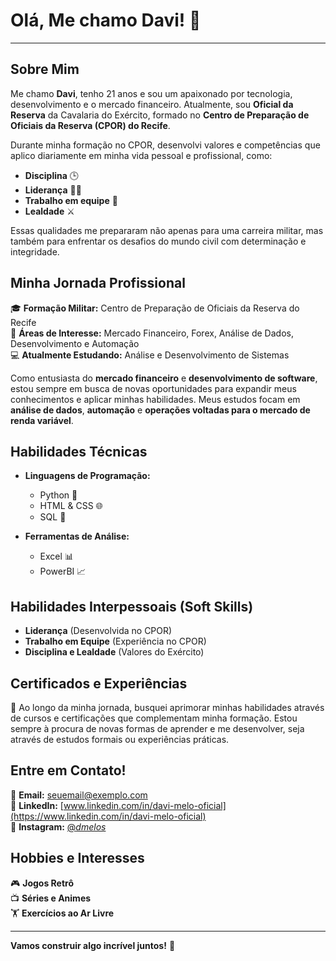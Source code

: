 # Olá, Me chamo Davi! 👋

---

## Sobre Mim

Me chamo **Davi**, tenho 21 anos e sou um apaixonado por tecnologia, desenvolvimento e o mercado financeiro. Atualmente, sou **Oficial da Reserva** da Cavalaria do Exército, formado no **Centro de Preparação de Oficiais da Reserva (CPOR) do Recife**.

Durante minha formação no CPOR, desenvolvi valores e competências que aplico diariamente em minha vida pessoal e profissional, como:

- **Disciplina** 🕒
- **Liderança** 🧑‍✈️
- **Trabalho em equipe** 🤝
- **Lealdade** ⚔️

Essas qualidades me prepararam não apenas para uma carreira militar, mas também para enfrentar os desafios do mundo civil com determinação e integridade.

## Minha Jornada Profissional

🎓 **Formação Militar:** Centro de Preparação de Oficiais da Reserva do Recife  
🎯 **Áreas de Interesse:** Mercado Financeiro, Forex, Análise de Dados, Desenvolvimento e Automação  
💻 **Atualmente Estudando:** Análise e Desenvolvimento de Sistemas

Como entusiasta do **mercado financeiro** e **desenvolvimento de software**, estou sempre em busca de novas oportunidades para expandir meus conhecimentos e aplicar minhas habilidades. Meus estudos focam em **análise de dados**, **automação** e **operações voltadas para o mercado de renda variável**.

## Habilidades Técnicas

- **Linguagens de Programação:**
  - Python 🐍
  - HTML & CSS 🌐
  - SQL 💾

- **Ferramentas de Análise:**
  - Excel 📊
  - PowerBI 📈

## Habilidades Interpessoais (Soft Skills)

- **Liderança** (Desenvolvida no CPOR)
- **Trabalho em Equipe** (Experiência no CPOR)
- **Disciplina e Lealdade** (Valores do Exército)

## Certificados e Experiências

📜 Ao longo da minha jornada, busquei aprimorar minhas habilidades através de cursos e certificações que complementam minha formação. Estou sempre à procura de novas formas de aprender e me desenvolver, seja através de estudos formais ou experiências práticas.

## Entre em Contato!

📧 **Email:** [seuemail@exemplo.com](mailto:seuemail@exemplo.com)  
🔗 **LinkedIn:** [www.linkedin.com/in/davi-melo-oficial](https://www.linkedin.com/in/davi-melo-oficial)  
📸 **Instagram:** [@_dmelos_](https://www.instagram.com/_dmelos_/)

## Hobbies e Interesses

🎮 **Jogos Retrô**  
📺 **Séries e Animes**  
🏋️ **Exercícios ao Ar Livre**

---

**Vamos construir algo incrível juntos!** 🚀
